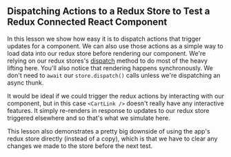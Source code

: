 ## Dispatching Actions to a Redux Store to Test a Redux Connected React Component

In this lesson we show how easy it is to dispatch actions that trigger updates for a component. We can also use those actions as a simple way to load data into our redux store before rendering our component. We're relying on our redux stores's [dispatch](https://redux.js.org/api/store#dispatchaction) method to do most of the heavy lifting here. You'll also notice that rendering happens synchronously. We don't need to `await` our `store.dispatch()` calls unless we're dispatching an async thunk.

It would be ideal if we could trigger the redux actions by interacting with our component, but in this case `<CartLink />` doesn't really have any interactive features. It simply re-renders in response to updates to our redux store triggered elsewhere and so that's what we simulate here.

This lesson also demonstrates a pretty big downside of using the app's redux store directly (instead of a copy), which is that we have to clear any changes we made to the store before the next test.